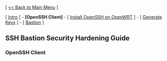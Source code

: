 [ [<< Back to Main Menu](https://github.com/seth586/guides/blob/master/README.md) ]

[ [Intro](README.md) ] - **[OpenSSH Client]** - [ [Install OpenSSH on OpenWRT](2_install_openssh.md) ] - [ [Generate Keys](3_keys.md) ] - [ [Bastion](4_bastion.md) ]

## SSH Bastion Security Hardening Guide
### OpenSSH Client
